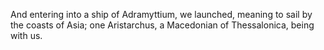 And entering into a ship of Adramyttium, we launched, meaning to sail by the coasts of Asia; one Aristarchus, a Macedonian of Thessalonica, being with us.

